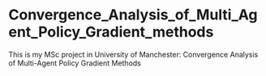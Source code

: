 # Convergence_Analysis_of_Multi_Agent_Policy_Gradient_methods
This is my MSc project in University of Manchester: Convergence Analysis of Multi-Agent Policy Gradient Methods
